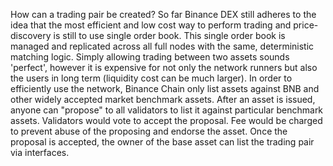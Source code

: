 How can a trading pair be created?
So far Binance DEX still adheres to the idea that the most efficient and low cost way to perform trading and price-discovery is still to use single order book. This single order book is managed and replicated across all full nodes with the same, deterministic matching logic.
Simply allowing trading between two assets sounds 'perfect', however it is expensive for not only the network runners but also the users in long term (liquidity cost can be much larger). In order to efficiently use the network, Binance Chain only list assets against BNB and other widely accepted market benchmark assets. After an asset is issued, anyone can "propose" to all validators to list it against particular benchmark assets. Validators would vote to accept the proposal. Fee would be charged to prevent abuse of the proposing and endorse the asset. Once the proposal is accepted, the owner of the base asset can list the trading pair via interfaces.
